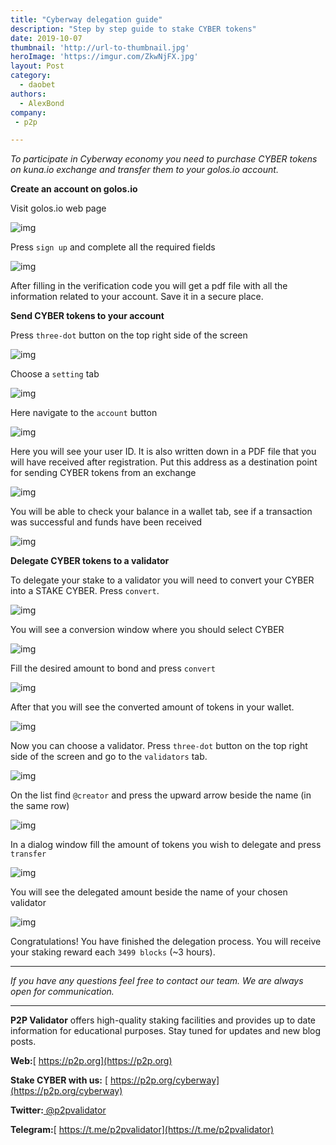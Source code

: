 ```yaml
---
title: "Cyberway delegation guide"
description: "Step by step guide to stake CYBER tokens"
date: 2019-10-07
thumbnail: 'http://url-to-thumbnail.jpg'
heroImage: 'https://imgur.com/ZkwNjFX.jpg'
layout: Post
category:
  - daobet
authors:
  - AlexBond
company:
 - p2p

---
```




*To participate in Cyberway economy you need to purchase CYBER tokens on kuna.io exchange and transfer them to your golos.io account.*



**Create an account on golos.io**



Visit golos.io web page

![img](https://lh6.googleusercontent.com/O3ZLORLEATgOmlxGHXKjzMPMOobOvJB8xo7O8jgiuDsp3t9YdiC8qQ3J19NiZKwy2JS8uMuw3iC587YPXt7P1pS-XamjGryCbLLHPh0PFuTJnFVQsLy7PXVL3nq7f_xnYXfKX6Jt)



Press `sign up` and complete all the required fields 

 ![img](https://lh5.googleusercontent.com/4lh8rDrJkSPeFEkulnVZ3K30tSA7UBqwVIFJ5n2tgcWdvqhx6EurQpG6MTdjxLnOYq2jpshXQnibUhbnlomXkWNVoUJlXYK145Vq7LRFD2mKVVOqz3kQQdLudwe0e9IA4DHIvXFe)

After filling in the verification code you will get a pdf file with all the information related to your account. Save it in a secure place.



**Send CYBER tokens to your account**



Press `three-dot` button on the top right side of the screen

![img](https://lh3.googleusercontent.com/oU_bYX75fHkCfE8fFnosQtvhAxHRXDKrXm2EHA8Dl39LmMLBFOfyM_g_o3JZhm1rKMeLBmkxAXa0y3OEr1lNyXdyjWx4MTTaez8-CpmuhG8ucm2ZSYE3MShSa98TFaib1MrFWuae)



Choose a `setting` tab 

![img](https://lh5.googleusercontent.com/NMjVrurbsTBQ7mckZF_AQAV2upNgULKWxtJatLwvU3_77DJOcd_m6EbIgAfLyJ4p6je9Ve5LRPcN-7BPvQZMGrVt-8UlUbsALtTtrGW5Awt0Hls7NWNquJVZSDZL09BL8am71LXm)



Here navigate to the `account` button

![img](https://lh3.googleusercontent.com/fT3fgEZVRwTHmwCANxwGLI2aoHDHUwZUJF7JxWBYaxGI--eOkM8rLibsEQeHtwSOosglTqRBAC2fN9yvLlyE2bzfyxLHpBGogTY9n9BZWIDeesUUIc9fHBy9wjPg0cp5FU-9Ojo5)



Here you will see your user ID. It is also written down in a PDF file that you will have received after registration. Put this address as a destination point for sending CYBER tokens from an exchange

![img](https://lh6.googleusercontent.com/pWii6Qz0c5pUMXbfrE-gtFgjsf46I2ykVEJUHmZIPfBIGofQ5j3SeUfIi38m6oz3px6G_jb-9oWKVXHXx9WJF-qMmIgQ0c98peq2_oP8YZlbcsEwad2qjXxnTIkYlg1sOnkjDV2y)



You will be able to check your balance in a wallet tab, see if a transaction was successful and funds have been received

![img](https://lh5.googleusercontent.com/wiGqclOKhP02XB7ERMtDLaBCWnRS8sXN_2vi97BsQ6JESwSHx7xNVgdoR7hkSSIEPH-ZbV3aqaeQIR6hHHLe9tgEqh3G-6mWOQzeqTrlMG9VfgqL3epU-2EP3iFFjEwUUtbu81Kp)



**Delegate CYBER tokens to a validator**



To delegate your stake to a validator you will need to convert your CYBER into a STAKE CYBER. Press `convert`.

![img](https://lh4.googleusercontent.com/T7tnRYlGLySTTbxjaNwW4w2GOBWgwui_7CrNgB5BZgrX7LPrGf8S-5LSXA1vuSMHWEd1no2qt4eeXpRF8TVtKpv5Esf-iFSCp_miljnZYmE2SJlA6EDDr4U_4zWq3Apnn5uq15Kj)



You will see a conversion window where you should select CYBER

![img](https://lh3.googleusercontent.com/ocs3pAksf8V6yCaqSAqv7qjiCwWSVOlCkWhC_r8wX5yu-WdcXjBhSOL9LIhUryqjauREf6f9-Ly4ArAdAb1EVUi9ici-BktMgHQqVZZ8QrakAnDLn0fU0m2qBEoCwAHl31SCwioO)

Fill the desired amount to bond and press `convert`

![img](https://lh6.googleusercontent.com/MWt_yghMhAIynH7rTVoK3EOwH-e7FqVzuffDNu0u1tXM5AZTn1l_VxoWZn-UYScNNkAzf8JO88egm_uWaiC05ZWr-BjtT7WPgf1jMg7LJ12QHPEDlTLDqR103ZMjZDY9Z37AogMm)



After that you will see the converted amount of tokens in your wallet.

![img](https://lh4.googleusercontent.com/Fy30gCR8C5QN7Sy9lYTD9qTWk1SxyBFPm1vmFnLAPbJbMN21s-DSdl6dpvdPLoPJALNqbObGYVbFP9T3wvM2D6Y5_chj7y2wDCwTRexOEnAANsEr9oqzkD8dKouOwz0Q_cTKgeWH)



Now you can choose a validator. Press `three-dot` button on the top right side of the screen and go to the `validators` tab.

![img](https://lh5.googleusercontent.com/AC8nZB-jZcHZf9bRgCjw-t-2wg-duyvBCYZYi8FWCk_4FWTFWE6o4sFzFtNF50VHRoTn2eU8NsqSD2hrHrr0q3x1v_dh1HJCwOPpY_710XUQNzY0ie62xHXyH10Mf1Qc1T7OEBbX)



On the list find `@creator` and press the upward arrow beside the name (in the same row)

![img](https://lh6.googleusercontent.com/1REui2w9H-7XuzNLZXsvFLHZVjdWMXhTl_ItNXuRukVuloEsk4_IzyQFrQJNcnBjPbB2T7m0SxXkSULLl8JkfqhGHIeerraggWjaPx1wgXD1K5ERaon4V7BUIsw5rOH1ga0C1OGP)



In a dialog window fill the amount of tokens you wish to delegate and press `transfer`

![img](https://lh3.googleusercontent.com/ZL0cZlyS5TvMwV8S33a6F8_SWnOyY3fJGCepcfJ_PAxt1Hc_5ObJDIm4caoDykAXkh7VUI3trcDRrUNBsNbRIH-y3fTbRcoxrPYgZZhfD1hv-fTayy8PmxrFM-jbhx8GLySpGqBd)



You will see the delegated amount beside the name of your chosen validator

![img](https://lh4.googleusercontent.com/VqQS8SkBLOLnW73S2P_Qb23FXhhEgNzgoMMvRzuAySfKdZn8ZIMsziM_idtIFuHzFfdMT6HCtC8SKWNjNBmqfDhrrv5TmXKyaCuFgHck1tccvTkXsrOPknUj40Q9zVmhNuPawnv-)



Congratulations! You have finished the delegation process. You will receive your staking reward each `3499 blocks` (~3 hours).



------

*If you have any questions feel free to contact our team. We are always open for communication.*

------

**P2P Validator** offers high-quality staking facilities and provides up to date information for educational purposes. Stay tuned for updates and new blog posts.

**Web:**[ https://p2p.org](https://p2p.org)

**Stake CYBER with us:** [ https://p2p.org/cyberway](https://p2p.org/cyberway)

**Twitter:**[ @p2pvalidator](https://twitter.com/p2pvalidator)

**Telegram:**[ https://t.me/p2pvalidator](https://t.me/p2pvalidator)